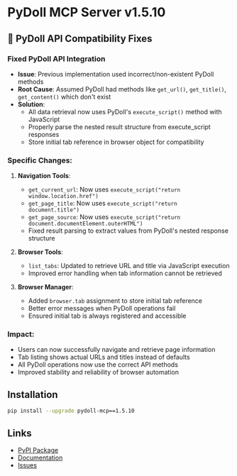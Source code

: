 # PyDoll MCP Server v1.5.10

## 🔧 PyDoll API Compatibility Fixes

### Fixed PyDoll API Integration
- **Issue**: Previous implementation used incorrect/non-existent PyDoll methods
- **Root Cause**: Assumed PyDoll had methods like `get_url()`, `get_title()`, `get_content()` which don't exist
- **Solution**: 
  - All data retrieval now uses PyDoll's `execute_script()` method with JavaScript
  - Properly parse the nested result structure from execute_script responses
  - Store initial tab reference in browser object for compatibility

### Specific Changes:

1. **Navigation Tools**:
   - `get_current_url`: Now uses `execute_script("return window.location.href")`
   - `get_page_title`: Now uses `execute_script("return document.title")`
   - `get_page_source`: Now uses `execute_script("return document.documentElement.outerHTML")`
   - Fixed result parsing to extract values from PyDoll's nested response structure

2. **Browser Tools**:
   - `list_tabs`: Updated to retrieve URL and title via JavaScript execution
   - Improved error handling when tab information cannot be retrieved

3. **Browser Manager**:
   - Added `browser.tab` assignment to store initial tab reference
   - Better error messages when PyDoll operations fail
   - Ensured initial tab is always registered and accessible

### Impact:
- Users can now successfully navigate and retrieve page information
- Tab listing shows actual URLs and titles instead of defaults
- All PyDoll operations now use the correct API methods
- Improved stability and reliability of browser automation

## Installation

```bash
pip install --upgrade pydoll-mcp==1.5.10
```

## Links
- [PyPI Package](https://pypi.org/project/pydoll-mcp/1.5.10/)
- [Documentation](https://github.com/JinsongRoh/pydoll-mcp/wiki)
- [Issues](https://github.com/JinsongRoh/pydoll-mcp/issues)